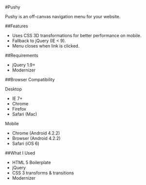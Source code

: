 #Pushy

Pushy is an off-canvas navigation menu for your website.

##Features

- Uses CSS 3D transformations for better performance on mobile.
- Fallback to jQuery (IE < 9).
- Menu closes when link is clicked.

##Requirements

- jQuery 1.9+
- Modernizer

##Browser Compatibility

Desktop
- IE 7+
- Chrome
- Firefox
- Safari (Mac)

Mobile
- Chrome (Android 4.2.2)
- Browser (Android 4.2.2)
- Safari (iOS 6)

##What I Used

- HTML 5 Boilerplate
- jQuery
- CSS 3 transforms & transitions
- Modernizer